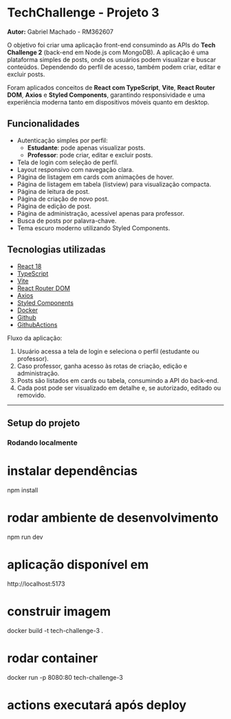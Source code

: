 # TechChallenge - Projeto 3  
**Autor:** Gabriel Machado - RM362607  

O objetivo foi criar uma aplicação front-end consumindo as APIs do **Tech Challenge 2** (back-end em Node.js com MongoDB).
A aplicação é uma plataforma simples de posts, onde os usuários podem visualizar e buscar conteúdos. Dependendo do perfil de acesso, também podem criar, editar e excluir posts.  

Foram aplicados conceitos de **React com TypeScript**, **Vite**, **React Router DOM**, **Axios** e **Styled Components**, garantindo responsividade e uma experiência moderna tanto em dispositivos móveis quanto em desktop.

## Funcionalidades

- Autenticação simples por perfil:
  - **Estudante**: pode apenas visualizar posts.
  - **Professor**: pode criar, editar e excluir posts.
- Tela de login com seleção de perfil.
- Layout responsivo com navegação clara.
- Página de listagem em cards com animações de hover.
- Página de listagem em tabela (listview) para visualização compacta.
- Página de leitura de post.
- Página de criação de novo post.
- Página de edição de post.
- Página de administração, acessível apenas para professor.
- Busca de posts por palavra-chave.
- Tema escuro moderno utilizando Styled Components.

## Tecnologias utilizadas

- [React 18](https://react.dev/)
- [TypeScript](https://www.typescriptlang.org/)
- [Vite](https://vitejs.dev/)
- [React Router DOM](https://reactrouter.com/)
- [Axios](https://axios-http.com/)
- [Styled Components](https://styled-components.com/)
- [Docker](https://www.docker.com/)
- [Github](https://github.com/)
- [GithubActions](https://github.com/)

Fluxo da aplicação:
1. Usuário acessa a tela de login e seleciona o perfil (estudante ou professor).
2. Caso professor, ganha acesso às rotas de criação, edição e administração.
3. Posts são listados em cards ou tabela, consumindo a API do back-end.
4. Cada post pode ser visualizado em detalhe e, se autorizado, editado ou removido.

---

## Setup do projeto

### Rodando localmente

# instalar dependências
npm install

# rodar ambiente de desenvolvimento
npm run dev

# aplicação disponível em 
http://localhost:5173

# construir imagem
docker build -t tech-challenge-3 .

# rodar container
docker run -p 8080:80 tech-challenge-3

# actions executará após deploy